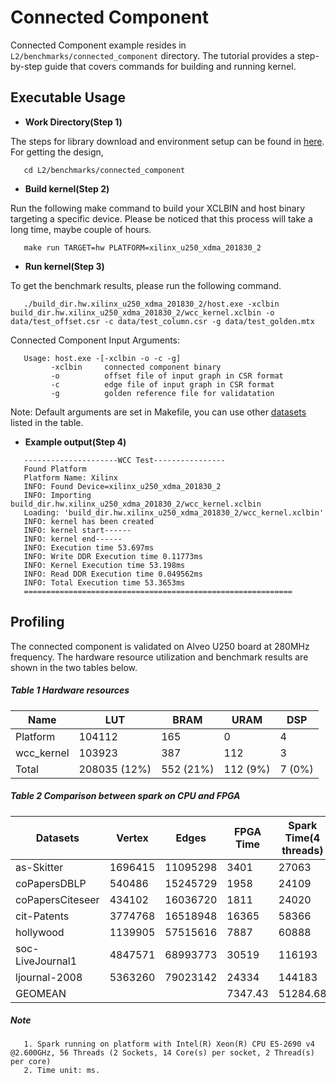 Connected Component
===================

Connected Component example resides in ``L2/benchmarks/connected_component`` directory. The tutorial provides a step-by-step guide that covers commands for building and running kernel.

Executable Usage
----------------

* **Work Directory(Step 1)**

The steps for library download and environment setup can be found in [here](https://github.com/Xilinx/Vitis_Libraries/tree/master/graph/L2/benchmarks#building). For getting the design,

```
   cd L2/benchmarks/connected_component
```
* **Build kernel(Step 2)** 

Run the following make command to build your XCLBIN and host binary targeting a specific device. Please be noticed that this process will take a long time, maybe couple of hours.

```
   make run TARGET=hw PLATFORM=xilinx_u250_xdma_201830_2
```

* **Run kernel(Step 3)**

To get the benchmark results, please run the following command.

```
   ./build_dir.hw.xilinx_u250_xdma_201830_2/host.exe -xclbin build_dir.hw.xilinx_u250_xdma_201830_2/wcc_kernel.xclbin -o data/test_offset.csr -c data/test_column.csr -g data/test_golden.mtx 
```

Connected Component Input Arguments:

```
   Usage: host.exe -[-xclbin -o -c -g]
         -xclbin     connected component binary
         -o          offset file of input graph in CSR format
         -c          edge file of input graph in CSR format
         -g          golden reference file for validatation
```
Note: Default arguments are set in Makefile, you can use other [datasets](https://github.com/Xilinx/Vitis_Libraries/tree/master/graph/L2/benchmarks#datasets) listed in the table.  

* **Example output(Step 4)** 

```   
   ---------------------WCC Test----------------
   Found Platform
   Platform Name: Xilinx
   INFO: Found Device=xilinx_u250_xdma_201830_2
   INFO: Importing build_dir.hw.xilinx_u250_xdma_201830_2/wcc_kernel.xclbin
   Loading: 'build_dir.hw.xilinx_u250_xdma_201830_2/wcc_kernel.xclbin'
   INFO: kernel has been created
   INFO: kernel start------
   INFO: kernel end------
   INFO: Execution time 53.697ms
   INFO: Write DDR Execution time 0.11773ms
   INFO: Kernel Execution time 53.198ms
   INFO: Read DDR Execution time 0.049562ms
   INFO: Total Execution time 53.3653ms
   ============================================================
```   

Profiling 
--------

The connected component is validated on Alveo U250 board at 280MHz frequency. 
The hardware resource utilization and benchmark results are shown in the two tables below.

##### Table 1 Hardware resources

|    Name    |      LUT     |    BRAM   |   URAM   |   DSP  |
|------------|--------------|-----------|----------|--------|
|  Platform  |    104112    |    165    |     0    |    4   |
| wcc_kernel |    103923    |    387    |    112   |    3   |
|    Total   | 208035 (12%) | 552 (21%) | 112 (9%) | 7 (0%) |


##### Table 2 Comparison between spark on CPU and FPGA
    
|     Datasets     |  Vertex |   Edges  | FPGA Time | Spark Time(4 threads) | Speed up | Spark Time(8 threads) | Speed up | Spark Time(16 threads) | Speed up | Spark Time(32 threads) | Speed up |
|------------------|---------|----------|---------|------------|----------|------------|----------|------------|----------|------------|----------|
|    as-Skitter    | 1696415 | 11095298 |   3401  |    27063   |   7.96   |    18195   |   5.35   |    16382   |   4.82   |    20490   |   6.02   |
|   coPapersDBLP   |  540486 | 15245729 |   1958  |    24109   |   12.31  |    17997   |   9.19   |    13723   |   7.01   |    17136   |   8.75   |
| coPapersCiteseer |  434102 | 16036720 |   1811  |    24020   |   13.26  |    20516   |   11.33  |    14546   |   8.03   |    18863   |   10.42  |
|    cit-Patents   | 3774768 | 16518948 |  16365  |    58366   |   3.57   |    42697   |   2.61   |    34405   |   2.10   |    34862   |   2.13   |
|     hollywood    | 1139905 | 57515616 |   7887  |    60888   |   7.72   |    41505   |   5.26   |    34689   |   4.40   |    31272   |   3.97   |
| soc-LiveJournal1 | 4847571 | 68993773 |  30519  |   116193   |   3.81   |    91749   |   3.01   |    59977   |   1.97   |    67258   |   2.20   |
|   ljournal-2008  | 5363260 | 79023142 |  24334  |   144183   |   5.93   |   102186   |   4.20   |    74971   |   3.08   |    87338   |   3.59   |
|      GEOMEAN     |         |          | 7347.43 |  51284.68  |   6.98X  |  37865.87  |   5.15X  |  29071.30  |   3.96X  |  32977.43  |   4.49X  |

##### Note
```    
   1. Spark running on platform with Intel(R) Xeon(R) CPU E5-2690 v4 @2.600GHz, 56 Threads (2 Sockets, 14 Core(s) per socket, 2 Thread(s) per core)
   2. Time unit: ms.
```
